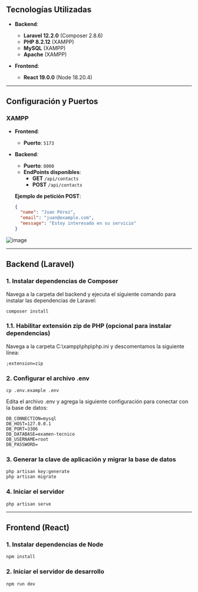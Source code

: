 ## Tecnologías Utilizadas

- **Backend**:
  - **Laravel 12.2.0** (Composer 2.8.6)
  - **PHP 8.2.12** (XAMPP)
  - **MySQL** (XAMPP)
  - **Apache** (XAMPP)

- **Frontend**:
  - **React 19.0.0** (Node 18.20.4)

---

## Configuración y Puertos

### XAMPP
- **Frontend**: 
  - **Puerto**: `5173`
- **Backend**: 
  - **Puerto**: `8000`
  - **EndPoints disponibles**:
    - **GET** `/api/contacts`
    - **POST** `/api/contacts`

  **Ejemplo de petición POST**:

  ```json
  {
    "name": "Juan Pérez",
    "email": "juan@example.com",
    "message": "Estoy interesado en su servicio"
  }

![image](https://github.com/user-attachments/assets/63784a13-3d23-4e6b-bce9-4d714718dbf9)

---

## Backend (Laravel)

### 1. Instalar dependencias de Composer
Navega a la carpeta del backend y ejecuta el siguiente comando para instalar las dependencias de Laravel:
```
composer install
```

### 1.1. Habilitar extensión zip de PHP (opcional para instalar dependencias)
Navega a la carpeta C:\xampp\php\php.ini y descomentamos la siguiente línea:
```
;extension=zip
```

### 2. Configurar el archivo .env
```
cp .env.example .env
```

Edita el archivo .env y agrega la siguiente configuración para conectar con la base de datos:
```
DB_CONNECTION=mysql
DB_HOST=127.0.0.1
DB_PORT=3306
DB_DATABASE=examen-tecnico
DB_USERNAME=root
DB_PASSWORD=
```

### 3. Generar la clave de aplicación y migrar la base de datos
```
php artisan key:generate
php artisan migrate
```

### 4. Iniciar el servidor
```
php artisan serve
```

---

## Frontend (React)

### 1. Instalar dependencias de Node

```
npm install
```

### 2. Iniciar el servidor de desarrollo
```
npm run dev
```
